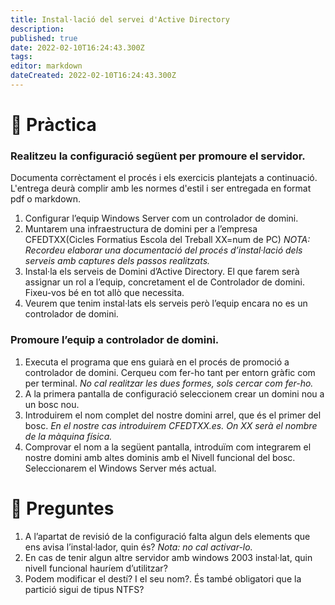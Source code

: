 ```yaml
---
title: Instal·lació del servei d'Active Directory
description: 
published: true
date: 2022-02-10T16:24:43.300Z
tags: 
editor: markdown
dateCreated: 2022-02-10T16:24:43.300Z
---
```


<!--- [:clipboard: Solucions *Accedeix als resultats dels exercicis (Només professors)*](solucions)
{.links-list}-->
# :pencil: Pràctica

### Realitzeu la configuració següent per promoure el servidor. 
Documenta corrèctament el procés i els exercicis plantejats a continuació. L'entrega deurà complir amb les normes d'estil i ser entregada en format pdf o markdown.

1. Configurar l’equip Windows Server com un controlador de domini.
2. Muntarem una infraestructura de domini per a l’empresa CFEDTXX(Cicles Formatius Escola del Treball XX=num de PC)
*NOTA: Recordeu elaborar una documentació del procés d’instal·lació dels serveis amb captures dels passos realitzats.*
3. Instal·la els serveis de Domini d’Active Directory. El que farem serà assignar un rol a l’equip, concretament el de Controlador de domini. Fixeu-vos bé en tot allò que necessita.
4. Veurem que tenim instal·lats els serveis però l’equip encara no es un controlador de domini.

### Promoure l’equip a controlador de domini.
1. Executa el programa que ens guiarà en el procés de promoció a controlador de domini. Cerqueu com fer-ho tant per entorn gràfic com per terminal. *No cal realitzar les dues formes, sols cercar com fer-ho.*
2. A la primera pantalla de configuració seleccionem crear un domini nou a un bosc nou.
3. Introduirem el nom complet del nostre domini arrel, que és el primer del bosc.
   *En el nostre cas introduirem CFEDTXX.es. On XX serà el nombre de la màquina física.*
4. Comprovar el nom a la següent pantalla, introduïm com integrarem el nostre domini amb altes dominis amb el Nivell funcional del bosc. Seleccionarem el Windows Server més actual.

# :pencil: Preguntes
1. A l’apartat de revisió de la configuració falta algun dels elements que ens avisa l’instal·lador, quin és? *Nota: no cal activar-lo.*
2. En cas de tenir algun altre servidor amb windows 2003 instal·lat, quin nivell funcional hauríem d’utilitzar?
3. Podem modificar el destí? I el seu nom?. És també obligatori que la partició sigui de tipus NTFS? 